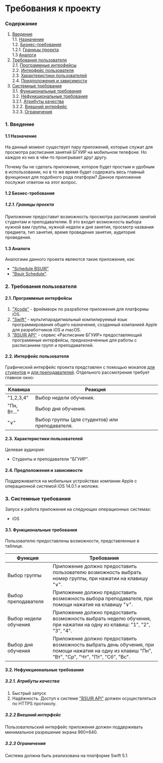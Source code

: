 # Требования к проекту
### Содержание
1. [Введение](#1) <br>
  1.1. [Назначение](#1.1) <br>
  1.2. [Бизнес-требования](#1.2) <br>
      1.2.1. [Границы проекта](#1.2.1) <br>
  1.3 [Аналоги](#1.3) <br>
2. [Требования пользователя](#2) <br>
  2.1. [Программные интерфейсы](#2.1) <br>
  2.2. [Интерфейс пользователя](#2.2) <br>
  2.3. [Характеристики пользователей](#2.3) <br>
  2.4. [Предположения и зависимости](#2.4) <br>
3. [Системные требования](#3.) <br>
  3.1. [Функциональные требования](#3.1) <br>
  3.2. [Нефункциональные требования](#3.2) <br>
     3.2.1. [Атрибуты качества](#3.2.1) <br>
     3.2.2. [Внешний интерфейс](#3.2.2) <br>
     3.2.3. [Ограничения](#3.2.3) <br>

### 1. Введение <a name="1"></a>
#### 1.1 Назначение <a name="1.1"></a>
На данный момент существует пару приложений, которые служат для просмотра расписания занятий БГУИР на мобильном телефоне. Но каждое из них в чём-то проигрывает друг другу.

Почему бы не сделать приложение, которое будет простым и удобным в использовании, но в то же время будет содержать весь главный функционал для подобного рода платформ?
Данное приложение послужит ответом на этот вопрос.
#### 1.2 Бизнес-требования <a name="1.2"></a>
##### 1.2.1. Границы проекта <a name="1.2.1"></a>
Приложение предоставит возможность просмотра расписания занятий студентам и преподавателям. В это входит возможность выбора нужной вам группы, нужной недели и дня занятия,  просмотр названия предмета, тип занятия, время проведения занятия, аудитория проведения.
#### 1.3 Аналоги <a name="1.3"></a>
Аналогами данного проекта являются такие приложения, как:
* ["Schedule BSUIR"](https://apps.apple.com/ru/app/schedule-bsuir/id1516457479/) 
* ["Bsuir Schedule"](https://apps.apple.com/by/app/bsuir-schedule/id944151090?l=ru/).
### 2. Требования пользователя <a name="2"></a>
#### 2.1. Программные интерфейсы <a name="2.1"></a>
1) ["Xcode"](https://developer.apple.com/xcode/) - фреймворк по разработке приложения для платформы iOS.
2) ["Swift"](https://www.apple.com/ru/swift/) - мультипарадигмальный компилируемый язык программирования общего назначения, созданный компанией Apple для разработчиков iOS и macOS.
3) ["BSUIR API"](https://iis.bsuir.by/api/rules) - сервис «Расписание БГУИР» предоставляющий программные интерфейсы, предназначенные для работы с расписанием групп и преподавателей.
#### 2.2. Интерфейс пользователя <a name="2.2"></a>
Графический интерфейс проекта представлен с помощью мокапов [для студентов](https://github.com/Luxanovy/TRITPO/blob/master/documentation/mockup/Студенты.pdf) и [для преподавателей](https://github.com/Luxanovy/TRITPO/blob/master/documentation/mockup/Преподаватели.pdf).
Отдельного рассмотрения требует главное окно:

Клавиша | Реакция
--- | ---
"1,2,3,4" | Выбор недели обучения.
"Пн, Вт..." | Выбор дня обучения.
"∨" | Выбор группы (для студентов) или преподавателя.

#### 2.3. Характеристики пользователей <a name="2.3"></a>
Целевая аудиория:
* Студенты и преподаватели "БГУИР".
#### 2.4. Предположения и зависимости <a name="2.4"></a>
Поддерживается на мобильных устройствах компании Apple c операционной системой iOS 14.0.1 и моложе.
### 3. Системные требования <a name="3"></a>
Запуск и работа приложения на следующих операционных системах:
* iOS
#### 3.1. Функциональные требования <a name="3.1"></a>
Пользователю предоставлены возможности, представленные в таблице.

Функция | Требования
--- | ---
Выбор группы | Приложение должно предоставить пользователю возможность выбрать номер группы, при нажатии на клавишу "∨".
Выбор преподавателя | Приложение должно предоставить возможность выбора преподавателя, при помощи нажатия на клавишу "∨".
Выбор недели обучения | Приложение должно предоставить возможность выбрать неделю обучения, при нажатии на одну из клавиш: "1", "2", "3", "4".
Выбор дня обучения | Приложение должно предоставить возможность выбрать день обучения, при помощи нажатия на одну из клавиш "Пн", "Вт", "Ср", "Чт", "Пт", "Сб", "Вс".

#### 3.2. Нефункциональные требования <a name="3.2"></a>
  ##### 3.2.1. Атрибуты качества <a name="3.2.1"></a>
1) Быстрый запуск
2) Надёжность. Доступ к системе ["BSUIR API"](https://iis.bsuir.by/api/rules) должен осуществляться по HTTPS протоколу. <br/>
  ##### 3.2.2 Внешний интерфейс <a name="3.2.2"></a>
Пользовательский интерфейс приложения должен поддерживать минимальное разрешение экрана 960×640.
  ##### 3.2.3 Ограничения <a name="3.2.3"></a>
Система должна быть реализована на платформе Swift 5.1.
